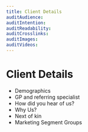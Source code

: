 ```yaml
---
title: Client Details
auditAudience:
auditIntention:
auditReadability:
auditCrosslinks:
auditImages:
auditVideos:
---
```


# Client Details

- Demographics
- GP and referring specialist
- How did you hear of us?
- Why Us?
- Next of kin
- Marketing Segment Groups
